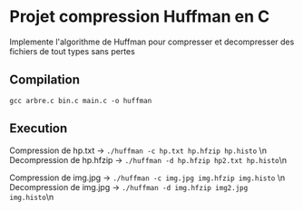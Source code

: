 # Projet compression Huffman en C

Implemente l'algorithme de Huffman pour compresser et decompresser des fichiers de tout types sans pertes

## Compilation

`gcc arbre.c bin.c main.c -o huffman`

## Execution

Compression de hp.txt -> `./huffman -c hp.txt hp.hfzip hp.histo` \n
Decompression de hp.hfzip -> `./huffman -d hp.hfzip hp2.txt hp.histo`\n

Compression de img.jpg -> `./huffman -c img.jpg img.hfzip img.histo` \n
Decompression de img.jpg -> `./huffman -d img.hfzip img2.jpg img.histo`\n
